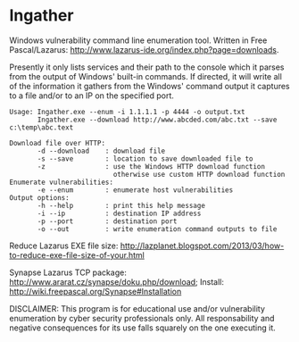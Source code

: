 # Ingather

Windows vulnerability command line enumeration tool.  Written in Free Pascal/Lazarus: http://www.lazarus-ide.org/index.php?page=downloads.

Presently it only lists services and their path to the console which it parses from the output of Windows' built-in commands.  If directed, it will write all of the information it gathers from the Windows' command output it captures to a file and/or to an IP on the specified port.

```
Usage: Ingather.exe --enum -i 1.1.1.1 -p 4444 -o output.txt
       Ingather.exe --download http://www.abcded.com/abc.txt --save c:\temp\abc.text

Download file over HTTP:
       -d --download    : download file
       -s --save        : location to save downloaded file to
       -z               : use the Windows HTTP download function
                          otherwise use custom HTTP download function
Enumerate vulnerabilities:
       -e --enum        : enumerate host vulnerabilities
Output options:
       -h --help        : print this help message
       -i --ip          : destination IP address
       -p --port        : destination port
       -o --out         : write enumeration command outputs to file
```

Reduce Lazarus EXE file size: http://lazplanet.blogspot.com/2013/03/how-to-reduce-exe-file-size-of-your.html

Synapse Lazarus TCP package:  http://www.ararat.cz/synapse/doku.php/download; Install: http://wiki.freepascal.org/Synapse#Installation

DISCLAIMER:
This program is for educational use and/or vulnerability enumeration by cyber security professionals only.  All responsability and negative consequences for its use falls squarely on the one executing it.
